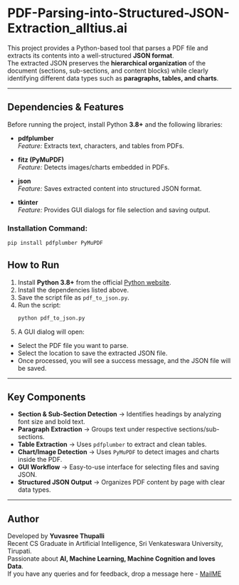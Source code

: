 # PDF-Parsing-into-Structured-JSON-Extraction_alltius.ai


This project provides a Python-based tool that parses a PDF file and extracts its contents into a well-structured **JSON format**.  
The extracted JSON preserves the **hierarchical organization** of the document (sections, sub-sections, and content blocks) while clearly identifying different data types such as **paragraphs, tables, and charts**.

---

##  Dependencies & Features

Before running the project, install Python **3.8+** and the following libraries:

- **pdfplumber**  
  *Feature:* Extracts text, characters, and tables from PDFs.

- **fitz (PyMuPDF)**  
  *Feature:* Detects images/charts embedded in PDFs.

- **json**  
  *Feature:* Saves extracted content into structured JSON format.

- **tkinter**  
  *Feature:* Provides GUI dialogs for file selection and saving output.

### Installation Command:
```bash
pip install pdfplumber PyMuPDF
```

##  How to Run

1. Install **Python 3.8+** from the official [Python website](https://www.python.org/).  
2. Install the dependencies listed above.  
3. Save the script file as `pdf_to_json.py`.  
4. Run the script:
   ```bash
   python pdf_to_json.py
   ```
5. A GUI dialog will open:

- Select the PDF file you want to parse.  
- Select the location to save the extracted JSON file.  
- Once processed, you will see a success message, and the JSON file will be saved.  

---

##  Key Components

- **Section & Sub-Section Detection** → Identifies headings by analyzing font size and bold text.  
- **Paragraph Extraction** → Groups text under respective sections/sub-sections.  
- **Table Extraction** → Uses `pdfplumber` to extract and clean tables.  
- **Chart/Image Detection** → Uses `PyMuPDF` to detect images and charts inside the PDF.  
- **GUI Workflow** → Easy-to-use interface for selecting files and saving JSON.  
- **Structured JSON Output** → Organizes PDF content by page with clear data types.  

---

##  Author  

Developed by **Yuvasree Thupalli**   
Recent CS Graduate in Artificial Intelligence, Sri Venkateswara University, Tirupati.  
Passionate about **AI, Machine Learning, Machine Cognition and loves Data**.  
If you have any queries and for feedback, drop a message here - [MailME](mailto:yuvasree.t9@gmail.com)

